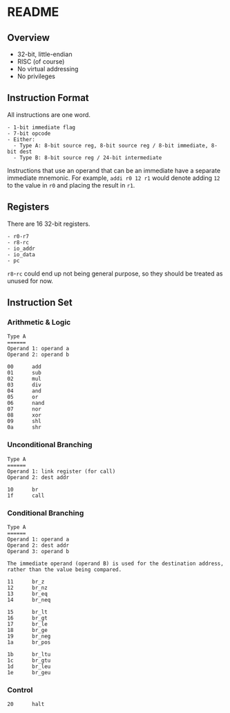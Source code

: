 # README

## Overview

- 32-bit, little-endian
- RISC (of course)
- No virtual addressing
- No privileges

## Instruction Format

All instructions are one word.

    - 1-bit immediate flag
    - 7-bit opcode
    - Either:
      - Type A: 8-bit source reg, 8-bit source reg / 8-bit immediate, 8-bit dest
      - Type B: 8-bit source reg / 24-bit intermediate

Instructions that use an operand that can be an immediate have a separate immediate mnemonic. For example, `addi r0 12 r1` would denote adding `12` to the value in `r0` and placing the result in `r1`.

## Registers

There are 16 32-bit registers.

    - r0-r7
    - r8-rc
    - io_addr
    - io_data
    - pc

`r8`-`rc` could end up not being general purpose, so they should be treated as unused for now.

## Instruction Set

### Arithmetic & Logic

    Type A
    ======
    Operand 1: operand a
    Operand 2: operand b

    00      add
    01      sub
    02      mul
    03      div
    04      and
    05      or
    06      nand
    07      nor
    08      xor
    09      shl
    0a      shr

### Unconditional Branching

    Type A
    ======
    Operand 1: link register (for call)
    Operand 2: dest addr

    10      br
    1f      call

### Conditional Branching

    Type A
    ======
    Operand 1: operand a
    Operand 2: dest addr
    Operand 3: operand b

    The immediate operand (operand B) is used for the destination address, rather than the value being compared.

    11      br_z
    12      br_nz
    13      br_eq
    14      br_neq

    15      br_lt
    16      br_gt
    17      br_le
    18      br_ge
    19      br_neg
    1a      br_pos

    1b      br_ltu
    1c      br_gtu
    1d      br_leu
    1e      br_geu

### Control

    20      halt

